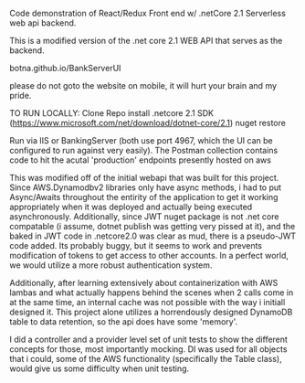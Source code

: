 Code demonstration of React/Redux Front end w/ .netCore 2.1 Serverless web api backend. 

This is a modified version of the .net core 2.1 WEB API that serves as the backend.


botna.github.io/BankServerUI

please do not goto the website on mobile, it will hurt your brain and my pride.


TO RUN LOCALLY:
Clone Repo
install .netcore 2.1 SDK (https://www.microsoft.com/net/download/dotnet-core/2.1)
nuget restore

Run via IIS or BankingServer (both use port 4967, which the UI can be configured to run against very easily). The Postman collection contains code to hit the acutal 'production' endpoints presently hosted on aws


This was modified off of the initial webapi that was built for this project.  Since AWS.Dynamodbv2 libraries only have async methods, i had to put Async/Awaits throughout the entirity of the
application to get it working appropriately when it was deployed and actually being executed asynchronously.  Additionally, since JWT nuget package is not .net core compatable (i assume, dotnet publish was getting very pissed at it),
and the baked in JWT code in .netcore2.0 was clear as mud, there is a pseudo-JWT code added. Its probably buggy, but it seems to work and prevents modification of tokens to get access to other accounts.  In a perfect world, we would
utilize a more robust authentication system.

Additionally, after learning extensively about containerization with AWS lambas and what actually happens behind the scenes when 2 calls come in at the same time, an internal cache was not possible with the way i initiall designed it.
This project alone utilizes a horrendously designed DynamoDB table to data retention, so the api does have some 'memory'.

I did a controller and a provider level set of unit tests to show the different concepts for those, most importantly mocking. DI was used for all objects that i could, some of the AWS functionality (specifically the Table class), 
would give us some difficulty when unit testing.
